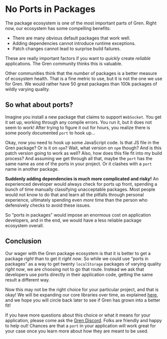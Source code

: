 # No Ports in Packages

The package ecosystem is one of the most important parts of Gren. Right now, our ecosystem has some compelling benefits:

- There are many obvious default packages that work well.
- Adding dependencies cannot introduce runtime exceptions.
- Patch changes cannot lead to surprise build failures.

These are really important factors if you want to _quickly_ create _reliable_ applications. The Gren community thinks this is valuable.

Other communities think that the _number_ of packages is a better measure of ecosystem health. That is a fine metric to use, but it is not the one we use for Gren. We would rather have 50 great packages than 100k packages of wildly varying quality.

## So what about ports?

Imagine you install a new package that claims to support `WebSocket`. You get it set up, working through any compile errors. You run it, but it does not seem to work! After trying to figure it out for hours, you realize there is some poorly documented `port` to hook up...

Okay, now you need to hook up some JavaScript code. Is that JS file in the Gren package? Or is it on `npm`? Wait, what version on `npm` though? And is this patch version going to work as well? Also, how does this file fit into my build process? And assuming we get through all that, maybe the `port` has the same name as one of the ports in your project. Or it clashes with a `port` name in another package.

**Suddenly adding dependencies is much more complicated and risky!** An experienced developer would always check for ports up front, spending a bunch of time manually classifying unacceptable packages. Most people would not know to do that and learn all the pitfalls through personal experience, ultimately spending even _more_ time than the person who defensively checks to avoid these issues.

So “ports in packages” would impose an enormous cost on application developers, and in the end, we would have a less reliable package ecosystem overall.

## Conclusion

Our wager with the Gren package ecosystem is that it is better to get a package _right_ than to get it _right now_. So while we could use “ports in packages” as a way to get twenty `localStorage` packages of varying quality _right now_, we are choosing not to go that route. Instead we ask that developers use ports directly in their application code, getting the same result a different way.

Now this may not be the right choice for your particular project, and that is okay! We will be expanding our core libraries over time, as explained [here](https://github.com/gren-lang/projects/blob/master/roadmap.md#where-is-the-localstorage-package), and we hope you will circle back later to see if Gren has grown into a better fit!

If you have more questions about this choice or what it means for your application, please come ask the [Gren Discord](https://discord.gg/Chb9YB9Vmh). Folks are friendly and happy to help out! Chances are that a `port` in your application will work great for your case once you learn more about how they are meant to be used.
